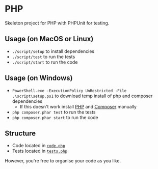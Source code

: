 # PHP

Skeleton project for PHP with PHPUnit for testing.

## Usage (on MacOS or Linux)
- `./script/setup` to install dependencies
- `./script/test` to run the tests
- `./script/start` to run the code

## Usage (on Windows)
- `PowerShell.exe -ExecutionPolicy UnRestricted -File .\script\setup.ps1` to download temp install of php and composer dependencies
    - If this doesn't work install [PHP](https://www.php.net/manual/en/install.windows.php) and [Composer](https://getcomposer.org/) manually
- `php composer.phar test` to run the tests
- `php composer.phar start` to run the code

## Structure
- Code located in [`code.php`](./code.php)
- Tests located in [`tests.php`](./tests.php)

However, you're free to organise your code as you like. 
